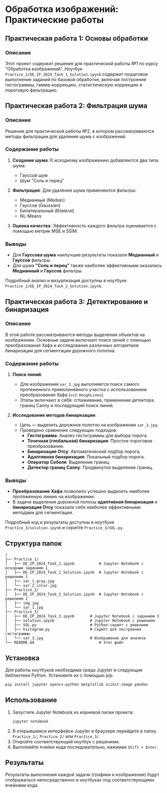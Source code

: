 # Обработка изображений: Практические работы

## Практическая работа 1: Основы обработки

### Описание

Этот проект содержит решение для практической работы №1 по курсу "Обработка изображений". Ноутбук `Practice_1/DE_IP_2024_Task_1_Solution.ipynb` содержит пошаговое выполнение заданий по базовой обработке, включая построение гистограммы, гамма-коррекцию, статистическую коррекцию и пороговую фильтрацию.

## Практическая работа 2: Фильтрация шума

### Описание

Решение для практической работы №2, в котором рассматриваются методы фильтрации для удаления шума с изображений.

### Содержание работы

1.  **Создание шума**: К исходному изображению добавляются два типа шума:
    *   Гауссов шум
    *   Шум "Соль и перец"

2.  **Фильтрация**: Для удаления шума применяются фильтры:
    *   Медианный (Median)
    *   Гауссов (Gaussian)
    *   Билатеральный (Bilateral)
    *   NL-Means

3.  **Оценка качества**: Эффективность каждого фильтра оценивается с помощью метрик MSE и SSIM.

### Выводы

-   Для **Гауссова шума** наилучшие результаты показали **Медианный** и **Гауссов** фильтры.
-   Для шума **"Соль и перец"** также наиболее эффективными оказались **Медианный** и **Гауссов** фильтры.

Подробный анализ и визуализация доступны в ноутбуке `Practice_2/DE_IP_2024_Task_2_Solution.ipynb`.

## Практическая работа 3: Детектирование и бинаризация

### Описание

В этой работе рассматриваются методы выделения объектов на изображении. Основные задачи включают поиск линий с помощью преобразования Хафа и исследование различных алгоритмов бинаризации для сегментации дорожного полотна.

### Содержание работы

1.  **Поиск линий**:
    *   Для изображения `sar_3.jpg` выполняется поиск самого протяженного прямолинейного участка с использованием преобразования Хафа (`cv2.HoughLines`).
    *   Этапы включают в себя: сглаживание, применение детектора границ Canny и последующий поиск линий.

2.  **Исследование методов бинаризации**:
    *   Цель — выделить дорожное полотно на изображении `sar_3.jpg`.
    *   Проведено сравнение следующих подходов:
        *   **Гистограмма**: Анализ гистограммы для выбора порога.
        *   **Точечная (глобальная) бинаризация**: Простое пороговое преобразование.
        *   **Бинаризация Отсу**: Автоматический подбор порога.
        *   **Адаптивная бинаризация**: Локальный подбор порога.
        *   **Оператор Собеля**: Выделение границ.
        *   **Детектор границ Canny**: Продвинутое выделение границ.

### Выводы

-   **Преобразование Хафа** позволило успешно выделить наиболее протяженную линию на изображении.
-   В задаче выделения дорожной полосы **адаптивная бинаризация** и **бинаризация Отсу** показали себя наиболее эффективными методами для сегментации.

Подробный код и результаты доступны в ноутбуке `Practice_3/solution.ipynb` и скрипте `Practice_3/SOL.py`.

## Структура папок

```
/
├── Practice_1/
│   ├── DE_IP_2024_Task_1.ipynb           # Jupyter Notebook с исходным заданием 1
│   ├── DE_IP_2024_Task_1_Solution.ipynb  # Jupyter Notebook с решением 1
│   ├── sar_1_gray.jpg
│   └── sar_2_color.jpg
├── Practice_2/
│   ├── DE_IP_2024_Task_2_Solution.ipynb  # Jupyter Notebook с решением 2
│   ├── img.jpg
│   └── sar_1.jpg
├── Practice_3/
│   ├── DE_IP_2024_Task_3.ipynb       # Jupyter Notebook с заданием 3
│   ├── solution.ipynb                # Jupyter Notebook с решением
│   ├── SOL.py                        # Python-скрипт с решением
│   ├── histogram.py                  # Скрипт для построения гистограммы
│   └── sar_3.jpg                     # Изображение для анализа
└── README.md                             # Этот файл
```

## Установка

Для работы ноутбуков необходима среда Jupyter и следующие библиотеки Python. Установите их с помощью pip:

```bash
pip install jupyter opencv-python matplotlib scikit-image pandas
```

## Использование

1.  Запустите Jupyter Notebook из корневой папки проекта:
    ```bash
    jupyter notebook
    ```
2.  В открывшемся интерфейсе Jupyter в браузере перейдите в папку `Practice_1/`, `Practice_2/` или `Practice_3/`.
3.  Откройте соответствующий ноутбук с решением.
4.  Выполняйте ячейки кода последовательно, нажимая `Shift + Enter`.

## Результаты

Результаты выполнения каждой задачи (графики и изображения) будут отображаться непосредственно в ноутбуках под соответствующими ячейками кода.